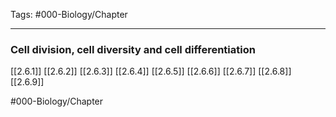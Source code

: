 Tags: #000-Biology/Chapter 

---
### Cell division, cell diversity and cell differentiation
[[2.6.1]]
[[2.6.2]]
[[2.6.3]]
[[2.6.4]]
[[2.6.5]]
[[2.6.6]]
[[2.6.7]]
[[2.6.8]]
[[2.6.9]]

#000-Biology/Chapter 